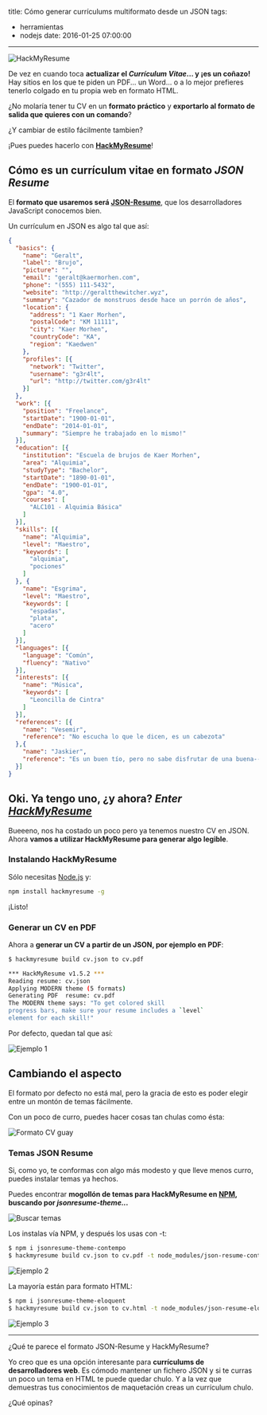 title: Cómo generar currículums multiformato desde un JSON
tags:
  - herramientas
  - nodejs
date: 2016-01-25 07:00:00
---
![HackMyResume](/images/2016-01/hackmyresume.jpg)


De vez en cuando toca **actualizar el *Currículum Vitae*... y ¡es un coñazo!**
Hay sitios en los que te piden un PDF... un Word... o a lo mejor prefieres tenerlo colgado en tu propia web en formato HTML.

¿No molaría tener tu CV en un **formato práctico** y **exportarlo al formato de salida que quieres con un comando**?

¿Y cambiar de estilo fácilmente tambien?

¡Pues puedes hacerlo con **[HackMyResume](https://github.com/hacksalot/HackMyResume)**!

## Cómo es un currículum vitae en formato *JSON Resume*

El **formato que usaremos será [JSON-Resume](https://jsonresume.org/)**, que los desarrolladores JavaScript conocemos bien.

Un currículum en JSON es algo tal que así:

```json
{
  "basics": {
    "name": "Geralt",
    "label": "Brujo",
    "picture": "",
    "email": "geralt@kaermorhen.com",
    "phone": "(555) 111-5432",
    "website": "http://geraltthewitcher.wyz",
    "summary": "Cazador de monstruos desde hace un porrón de años",
    "location": {
      "address": "1 Kaer Morhen",
      "postalCode": "KM 11111",
      "city": "Kaer Morhen",
      "countryCode": "KA",
      "region": "Kaedwen"
    },
    "profiles": [{
      "network": "Twitter",
      "username": "g3r4lt",
      "url": "http://twitter.com/g3r4lt"
    }]
  },
  "work": [{
    "position": "Freelance",
    "startDate": "1900-01-01",
    "endDate": "2014-01-01",
    "summary": "Siempre he trabajado en lo mismo!"
  }],
  "education": [{
    "institution": "Escuela de brujos de Kaer Morhen",
    "area": "Alquimia",
    "studyType": "Bachelor",
    "startDate": "1890-01-01",
    "endDate": "1900-01-01",
    "gpa": "4.0",
    "courses": [
      "ALC101 - Alquimia Básica"
    ]
  }],
  "skills": [{
    "name": "Alquimia",
    "level": "Maestro",
    "keywords": [
      "alquimia",
      "pociones"
    ]
  }, {
    "name": "Esgrima",
    "level": "Maestro",
    "keywords": [
      "espadas",
      "plata",
      "acero"
    ]
  }],
  "languages": [{
    "language": "Común",
    "fluency": "Nativo"
  }],
  "interests": [{
    "name": "Música",
    "keywords": [
      "Leoncilla de Cintra"
    ]
  }],
  "references": [{
    "name": "Vesemir",
    "reference": "No escucha lo que le dicen, es un cabezota"
  },{
    "name": "Jaskier",
    "reference": "Es un buen tío, pero no sabe disfrutar de una buena--------"
  }]
}
```

## Oki. Ya tengo uno, ¿y ahora? *Enter [HackMyResume](https://github.com/hacksalot/HackMyResume)*

Bueeeno, nos ha costado un poco pero ya tenemos nuestro CV en JSON. Ahora **vamos a utilizar HackMyResume para generar algo legible**.


### Instalando HackMyResume

Sólo necesitas [Node.js](/2015/05/instalar-nodejs/) y:

```bash
npm install hackmyresume -g
```

¡Listo!

### Generar un CV en PDF

Ahora a **generar un CV a partir de un JSON, por ejemplo en PDF**:

```bash
$ hackmyresume build cv.json to cv.pdf

*** HackMyResume v1.5.2 ***
Reading resume: cv.json
Applying MODERN theme (5 formats)
Generating PDF  resume: cv.pdf
The MODERN theme says: "To get colored skill
progress bars, make sure your resume includes a `level`
element for each skill!"
```

Por defecto, quedan tal que así:

![Ejemplo 1](/images/2016-01/cv1.png)

## Cambiando el aspecto

El formato por defecto no está mal, pero la gracia de esto es poder elegir entre un montón de temas fácilmente.

Con un poco de curro, puedes hacer cosas tan chulas como ésta:

![Formato CV guay](https://camo.githubusercontent.com/00afbd9815d114297d10c97383a31fa2f957b010/687474703a2f2f666c75656e746465736b2e636f6d2f696d672f666c75656e7463765f6465736b746f705f616c7068612e706e67)


### Temas JSON Resume

Si, como yo, te conformas con algo más modesto y que lleve menos curro, puedes instalar temas ya hechos.

Puedes encontrar **mogollón de temas para HackMyResume en [NPM](https://www.npmjs.com), buscando por *jsonresume-theme...***

![Buscar temas](/images/2016-01/json-resume-find.png)

Los instalas vía NPM, y después los usas con -t:

```bash
$ npm i jsonresume-theme-contempo
$ hackmyresume build cv.json to cv.pdf -t node_modules/json-resume-contempo
```

![Ejemplo 2](/images/2016-01/cv2.png)

La mayoría están para formato HTML:

```bash
$ npm i jsonresume-theme-eloquent
$ hackmyresume build cv.json to cv.html -t node_modules/json-resume-eloquent
```

![Ejemplo 3](/images/2016-01/cv3.png)

---

¿Qué te parece el formato JSON-Resume y HackMyResume?

Yo creo que es una opción interesante para **currículums de desarrolladores web**. Es cómodo mantener un fichero JSON y si te curras un poco un tema en HTML te puede quedar chulo. Y a la vez que demuestras tus conocimientos de maquetación creas un currículum chulo.

¿Qué opinas?
